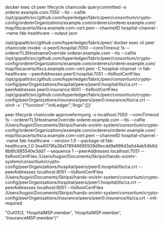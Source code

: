 docker exec cli peer lifecycle chaincode querycommitted -o orderer.example.com:7050 --tls --cafile /opt/gopath/src/github.com/hyperledger/fabric/peer/consortium/crypto-config/ordererOrganizations/example.com/orderers/orderer.example.com/msp/tlscacerts/tlsca.example.com-cert.pem --channelID hospital-channel --name fab-healthcare --output json

/opt/gopath/src/github.com/hyperledger/fabric/peer/
docker exec cli  peer chaincode invoke -o peer0.hospital:7050 --connTimeout 1s --ordererTLSHostnameOverride orderer.example.com --tls --cafile /opt/gopath/src/github.com/hyperledger/fabric/peer/consortium/crypto-config/ordererOrganizations/example.com/orderers/orderer.example.com/msp/tlscacerts/tlsca.example.com-cert.pem -C hospital-channel -n fab-healthcare --peerAddresses peer0.hospital:7051 --tlsRootCertFiles /opt/gopath/src/github.com/hyperledger/fabric/peer/consortium/crypto-config/peerOrganizations/hospital/peers/peer0.hospital/tls/ca.crt --peerAddresses peer0.insurance:9051 --tlsRootCertFiles /opt/gopath/src/github.com/hyperledger/fabric/peer/consortium/crypto-config/peerOrganizations/insurance/peers/peer0.insurance/tls/ca.crt --isInit -c '{"function":"initLedger","Args":[]}'

peer lifecycle chaincode approveformyorg -o localhost:7050 --connTimeout 1s --ordererTLSHostnameOverride orderer.example.com --tls --cafile /Users/hugoir/Documents/Skripsi/hands-on/ehr-system/consortium/crypto-config/ordererOrganizations/example.com/orderers/orderer.example.com/msp/tlscacerts/tlsca.example.com-cert.pem --channelID hospital-channel --name fab-healthcare --version 1.0 --package-id fab-healthcare_1.0:3ea4079fa36a178946695928d9ecdd9a698d3a5d4ab54b6d8b8fc685540e3dd7 --sequence 1 --peerAddresses localhost:7051 --tlsRootCertFiles /Users/hugoir/Documents/Skripsi/hands-on/ehr-system/consortium/crypto-config/peerOrganizations/hospital/peers/peer0.hospital/tls/ca.crt --peerAddresses localhost:8051 --tlsRootCertFiles /Users/hugoir/Documents/Skripsi/hands-on/ehr-system/consortium/crypto-config/peerOrganizations/hospital/peers/peer1.hospital/tls/ca.crt --peerAddresses localhost:9051 --tlsRootCertFiles /Users/hugoir/Documents/Skripsi/hands-on/ehr-system/consortium/crypto-config/peerOrganizations/insurance/peers/peer0.insurance/tls/ca.crt --init-required

"OutOf(3, 'HospitalMSP.member', 'HospitalMSP.member', 'InsuranceMSP.member')"